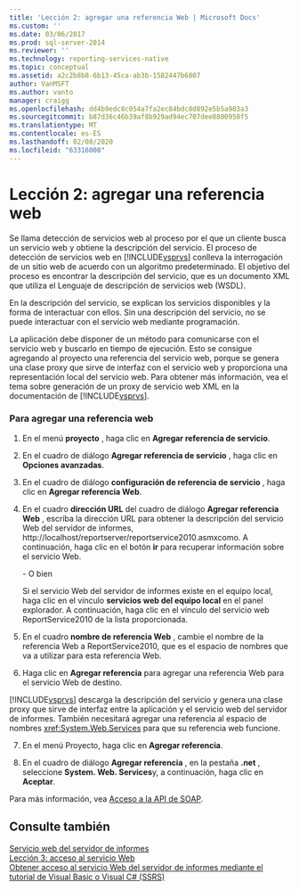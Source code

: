 ```yaml
---
title: 'Lección 2: agregar una referencia Web | Microsoft Docs'
ms.custom: ''
ms.date: 03/06/2017
ms.prod: sql-server-2014
ms.reviewer: ''
ms.technology: reporting-services-native
ms.topic: conceptual
ms.assetid: a2c2b8b8-6b13-45ca-ab3b-1582447b6807
author: VanMSFT
ms.author: vanto
manager: craigg
ms.openlocfilehash: dd4b9edc8c054a7fa2ec84bdc8d892e5b5a903a3
ms.sourcegitcommit: b87d36c46b39af8b929ad94ec707dee8800950f5
ms.translationtype: MT
ms.contentlocale: es-ES
ms.lasthandoff: 02/08/2020
ms.locfileid: "63316008"
---
```

# <a name="lesson-2-adding-a-web-reference"></a>Lección 2: agregar una referencia web
  Se llama detección de servicios web al proceso por el que un cliente busca un servicio web y obtiene la descripción del servicio. El proceso de detección de servicios web en [!INCLUDE[vsprvs](../includes/vsprvs-md.md)] conlleva la interrogación de un sitio web de acuerdo con un algoritmo predeterminado. El objetivo del proceso es encontrar la descripción del servicio, que es un documento XML que utiliza el Lenguaje de descripción de servicios web (WSDL).  
  
 En la descripción del servicio, se explican los servicios disponibles y la forma de interactuar con ellos. Sin una descripción del servicio, no se puede interactuar con el servicio web mediante programación.  
  
 La aplicación debe disponer de un método para comunicarse con el servicio web y buscarlo en tiempo de ejecución. Esto se consigue agregando al proyecto una referencia del servicio web, porque se genera una clase proxy que sirve de interfaz con el servicio web y proporciona una representación local del servicio web. Para obtener más información, vea el tema sobre generación de un proxy de servicio web XML en la documentación de [!INCLUDE[vsprvs](../includes/vsprvs-md.md)].  
  
### <a name="to-add-a-web-reference"></a>Para agregar una referencia web  
  
1.  En el menú **proyecto** , haga clic en **Agregar referencia de servicio**.  
  
2.  En el cuadro de diálogo **Agregar referencia de servicio** , haga clic en **Opciones avanzadas**.  
  
3.  En el cuadro de diálogo **configuración de referencia de servicio** , haga clic en **Agregar referencia Web**.  
  
4.  En el cuadro **dirección URL** del cuadro de diálogo **Agregar referencia Web** , escriba la dirección URL para obtener la descripción del servicio Web del servidor de informes, http://localhost/reportserver/reportservice2010.asmxcomo. A continuación, haga clic en el botón **ir** para recuperar información sobre el servicio Web.  
  
     \- O bien  
  
     Si el servicio Web del servidor de informes existe en el equipo local, haga clic en el vínculo **servicios web del equipo local** en el panel explorador. A continuación, haga clic en el vínculo del servicio web ReportService2010 de la lista proporcionada.  
  
5.  En el cuadro **nombre de referencia Web** , cambie el nombre de la referencia Web a ReportService2010, que es el espacio de nombres que va a utilizar para esta referencia Web.  
  
6.  Haga clic en **Agregar referencia** para agregar una referencia Web para el servicio Web de destino.  
  
     
  [!INCLUDE[vsprvs](../includes/vsprvs-md.md)] descarga la descripción del servicio y genera una clase proxy que sirve de interfaz entre la aplicación y el servicio web del servidor de informes. También necesitará agregar una referencia al espacio de nombres <xref:System.Web.Services> para que su referencia web funcione.  
  
7.  En el menú Proyecto, haga clic en **Agregar referencia**.  
  
8.  En el cuadro de diálogo **Agregar referencia** , en la pestaña **.net** , seleccione **System. Web. Services**y, a continuación, haga clic en **Aceptar**.  
  
 Para más información, vea [Acceso a la API de SOAP](../reporting-services/report-server-web-service/accessing-the-soap-api.md).  
  
## <a name="see-also"></a>Consulte también  
 [Servicio web del servidor de informes](../reporting-services/report-server-web-service/report-server-web-service.md)   
 [Lección 3: acceso al servicio Web](../../2014/tutorials/lesson-3-accessing-the-web-service.md)   
 [Obtener acceso al servicio Web del servidor de informes mediante el tutorial de Visual Basic o Visual C&#35; &#40;SSRS&#41;](../../2014/tutorials/access-report-server-web-service-vb-vcsharp-ssrs-tutorial.md)  
  
  
